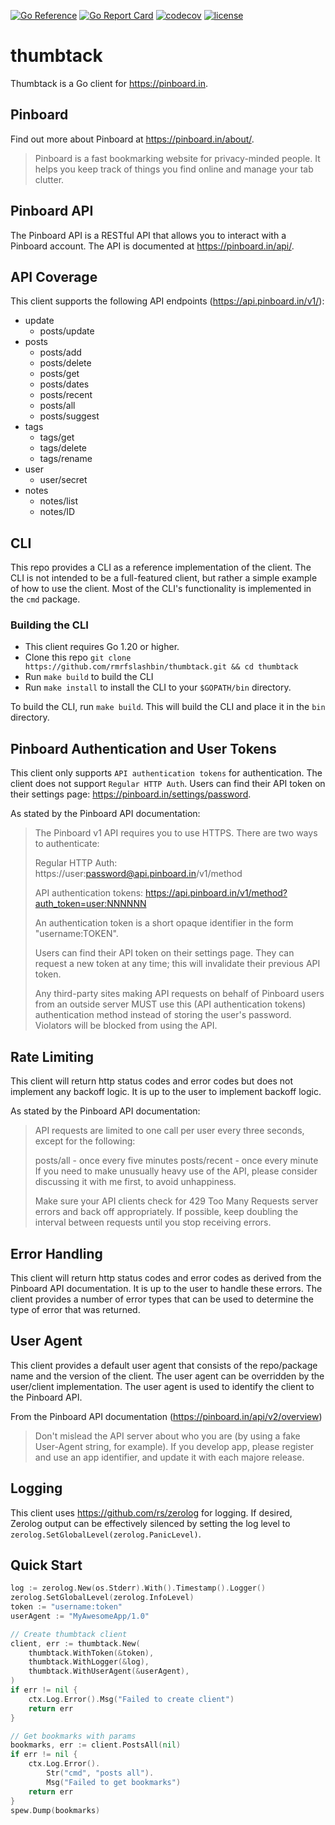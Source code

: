 [![Go Reference](https://pkg.go.dev/badge/github.com/rmrfslashbin/thumbtack.svg)](https://pkg.go.dev/github.com/rmrfslashbin/thumbtack)
[![Go Report Card](https://goreportcard.com/badge/github.com/rmrfslashbin/thumbtack)](https://goreportcard.com/report/github.com/rmrfslashbin/thumbtack)
[![codecov](https://codecov.io/gh/rmrfslashbin/thumbtack/branch/main/graph/badge.svg?token=63I217ZCRL)](https://codecov.io/gh/rmrfslashbin/thumbtack)
[![license](https://img.shields.io/github/license/rmrfslashbin/thumbtack)](https://raw.githubusercontent.com/rmrfslashbin/thumbtack/master/LICENSE)
# thumbtack
Thumbtack is a Go client for https://pinboard.in.

## Pinboard
Find out more about Pinboard at https://pinboard.in/about/.

>Pinboard is a fast bookmarking website for privacy-minded people. It helps you keep track of things you find online and manage your tab clutter.


## Pinboard API
The Pinboard API is a RESTful API that allows you to interact with a Pinboard account. The API is documented at https://pinboard.in/api/.

## API Coverage
This client supports the following API endpoints (https://api.pinboard.in/v1/):
- update
    - posts/update
- posts
    - posts/add
    - posts/delete
    - posts/get
    - posts/dates
    - posts/recent
    - posts/all
    - posts/suggest
- tags
    - tags/get
    - tags/delete
    - tags/rename
- user
    - user/secret
- notes
    - notes/list
    - notes/ID

## CLI
This repo provides a CLI as a reference implementation of the client. The CLI is not intended to be a full-featured client, but rather a simple example of how to use the client. Most of the CLI's functionality is implemented in the `cmd` package.

### Building the CLI
- This client requires Go 1.20 or higher.
- Clone this repo `git clone https://github.com/rmrfslashbin/thumbtack.git && cd thumbtack`
- Run `make build` to build the CLI
- Run `make install` to install the CLI to your `$GOPATH/bin` directory.

To build the CLI, run `make build`. This will build the CLI and place it in the `bin` directory.

## Pinboard Authentication and User Tokens
This client only supports `API authentication tokens` for authentication. The client does not support `Regular HTTP Auth`. Users can find their API token on their settings page: https://pinboard.in/settings/password.

As stated by the Pinboard API documentation:

> The Pinboard v1 API requires you to use HTTPS. There are two ways to authenticate:
> 
> Regular HTTP Auth:
> https://user:password@api.pinboard.in/v1/method
> 
> API authentication tokens:
> https://api.pinboard.in/v1/method?auth_token=user:NNNNNN
> 
> An authentication token is a short opaque identifier in the form "username:TOKEN".
> 
> Users can find their API token on their settings page. They can request a new token at any time; this will invalidate their previous API token.
> 
> Any third-party sites making API requests on behalf of Pinboard users from an outside server MUST use this (API authentication tokens) authentication method instead of storing the user's password. Violators will be blocked from using the API.

## Rate Limiting
This client will return http status codes and error codes but does not implement any backoff logic. It is up to the user to implement backoff logic.

As stated by the Pinboard API documentation:
> API requests are limited to one call per user every three seconds, except for the following:
> 
> posts/all - once every five minutes
> posts/recent - once every minute
> If you need to make unusually heavy use of the API, please consider discussing it with me first, to avoid unhappiness.
> 
> Make sure your API clients check for 429 Too Many Requests server errors and back off appropriately. If possible, keep doubling the interval between requests until you stop receiving errors.

## Error Handling
This client will return http status codes and error codes as derived from the Pinboard API documentation. It is up to the user to handle these errors. The client provides a number of error types that can be used to determine the type of error that was returned.

## User Agent
This client provides a default user agent that consists of the repo/package name and the version of the client. The user agent can be overridden by the user/client implementation. The user agent is used to identify the client to the Pinboard API.

From the Pinboard API documentation (https://pinboard.in/api/v2/overview)

> Don't mislead the API server about who you are (by using a fake User-Agent string, for example). If you develop app, please register and use an app identifier, and update it with each majore release.

## Logging
This client uses https://github.com/rs/zerolog for logging. If desired, Zerolog output can be effectively silenced by setting the log level to `zerolog.SetGlobalLevel(zerolog.PanicLevel)`.

## Quick Start
```go
log := zerolog.New(os.Stderr).With().Timestamp().Logger()
zerolog.SetGlobalLevel(zerolog.InfoLevel)
token := "username:token"
userAgent := "MyAwesomeApp/1.0"

// Create thumbtack client
client, err := thumbtack.New(
    thumbtack.WithToken(&token),
    thumbtack.WithLogger(&log),
    thumbtack.WithUserAgent(&userAgent),
)
if err != nil {
    ctx.Log.Error().Msg("Failed to create client")
    return err
}

// Get bookmarks with params
bookmarks, err := client.PostsAll(nil)
if err != nil {
    ctx.Log.Error().
        Str("cmd", "posts all").
        Msg("Failed to get bookmarks")
    return err
}
spew.Dump(bookmarks)
```
